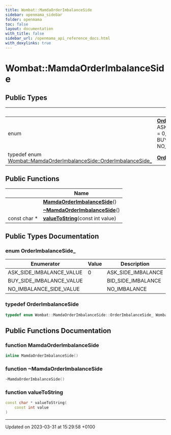 ```yaml
---
title: Wombat::MamdaOrderImbalanceSide
sidebar: openmama_sidebar
folder: openmama
toc: false
layout: documentation
with_title: false
sidebar_url: /openmama_api_reference_docs.html
with_doxylinks: true
---
```


# Wombat::MamdaOrderImbalanceSide





## Public Types

|                | Name           |
| -------------- | -------------- |
| enum| **[OrderImbalanceSide_](classWombat_1_1MamdaOrderImbalanceSide.html#enum-orderimbalanceside-)** { ASK_SIDE_IMBALANCE_VALUE = 0, BUY_SIDE_IMBALANCE_VALUE, NO_IMBALANCE_SIDE_VALUE} |
| typedef enum [Wombat::MamdaOrderImbalanceSide::OrderImbalanceSide_](classWombat_1_1MamdaOrderImbalanceSide.html#enum-orderimbalanceside-) | **[OrderImbalanceSide](classWombat_1_1MamdaOrderImbalanceSide.html#typedef-orderimbalanceside)**  |

## Public Functions

|                | Name           |
| -------------- | -------------- |
| | **[MamdaOrderImbalanceSide](classWombat_1_1MamdaOrderImbalanceSide.html#function-mamdaorderimbalanceside)**() |
| | **[~MamdaOrderImbalanceSide](classWombat_1_1MamdaOrderImbalanceSide.html#function-~mamdaorderimbalanceside)**() |
| const char * | **[valueToString](classWombat_1_1MamdaOrderImbalanceSide.html#function-valuetostring)**(const int value) |

## Public Types Documentation

### enum OrderImbalanceSide_

| Enumerator | Value | Description |
| ---------- | ----- | ----------- |
| ASK_SIDE_IMBALANCE_VALUE | 0|  ASK_SIDE_IMBALANCE  |
| BUY_SIDE_IMBALANCE_VALUE | |  BID_SIDE_IMBALANCE  |
| NO_IMBALANCE_SIDE_VALUE | |  NO_IMBALANCE  |




### typedef OrderImbalanceSide

```cpp
typedef enum Wombat::MamdaOrderImbalanceSide::OrderImbalanceSide_ Wombat::MamdaOrderImbalanceSide::OrderImbalanceSide;
```


## Public Functions Documentation

### function MamdaOrderImbalanceSide

```cpp
inline MamdaOrderImbalanceSide()
```


### function ~MamdaOrderImbalanceSide

```cpp
~MamdaOrderImbalanceSide()
```


### function valueToString

```cpp
const char * valueToString(
    const int value
)
```


-------------------------------

Updated on 2023-03-31 at 15:29:58 +0100
